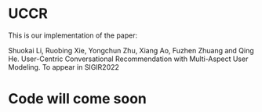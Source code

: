 # UCCR
This is our implementation of the paper:

Shuokai Li, Ruobing Xie, Yongchun Zhu, Xiang Ao, Fuzhen Zhuang and Qing He. User-Centric Conversational Recommendation with Multi-Aspect User Modeling. To appear in SIGIR2022
# Code will come soon

